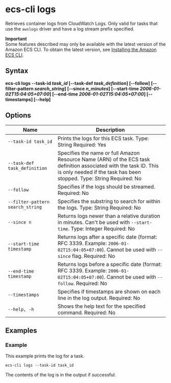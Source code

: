# ecs\-cli logs<a name="cmd-ecs-cli-logs"></a>

Retrieves container logs from CloudWatch Logs\. Only valid for tasks that use the `awslogs` driver and have a log stream prefix specified\.

**Important**  
Some features described may only be available with the latest version of the Amazon ECS CLI\. To obtain the latest version, see [Installing the Amazon ECS CLI](ECS_CLI_installation.md)\.

## Syntax<a name="cmd-ecs-cli-logs-syntax"></a>

**ecs\-cli logs \-\-task\-id *task\_id* \[\-\-task\-def *task\_definition*\] \[\-\-follow\] \[\-\-filter\-pattern *search\_string*\] \[\-\-since *n\_minutes*\] \[\-\-start\-time *2006\-01\-02T15:04:05\+07:00*\] \[\-\-end\-time *2006\-01\-02T15:04:05\+07:00*\] \[\-\-timestamps\] \[\-\-help\]** 

## Options<a name="cmd-ecs-cli-logs-options"></a>


| Name | Description | 
| --- | --- | 
|  `--task-id task_id`  |  Prints the logs for this ECS task\. Type: String Required: Yes  | 
|  `--task-def task_definition`  |  Specifies the name or full Amazon Resource Name \(ARN\) of the ECS task definition associated with the task ID\. This is only needed if the task has been stopped\. Type: String Required: No  | 
|  `--follow`  |  Specifies if the logs should be streamed\. Required: No  | 
|  `--filter-pattern search_string`  |  Specifies the substring to search for within the logs\. Type: String Required: No  | 
|  `--since n`  |  Returns logs newer than a relative duration in minutes\. Can't be used with `--start-time`\. Type: Integer Required: No  | 
|  `--start-time timestamp`  |  Returns logs after a specific date \(format: RFC 3339\. Example: `2006-01-02T15:04:05+07:00`\)\. Cannot be used with `--since` flag\. Required: No  | 
|  `--end-time timestamp`  |  Returns logs before a specific date \(format: RFC 3339\. Example: `2006-01-02T15:04:05+07:00`\)\. Cannot be used with `--follow`\. Required: No  | 
|  `--timestamps`  |  Specifies if timestamps are shown on each line in the log output\. Required: No  | 
|  `--help, -h`  |  Shows the help text for the specified command\. Required: No  | 

## Examples<a name="cmd-ecs-cli-logs-examples"></a>

### Example<a name="cmd-ecs-cli-logs-example-1"></a>

This example prints the log for a task\.

```
ecs-cli logs --task-id task_id
```

The contents of the log is in the output if successful\.